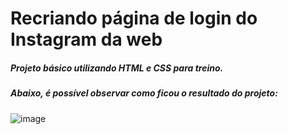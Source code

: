# Recriando página de login do Instagram da web

##### Projeto básico utilizando HTML e CSS para treino.
##### Abaixo, é possível observar como ficou o resultado do projeto:

![image](https://github.com/Caloka/Recreation-login-page-of-Instagram-Web/assets/75040393/9fd1231a-54d2-4916-bac2-e5f658be93e5)

